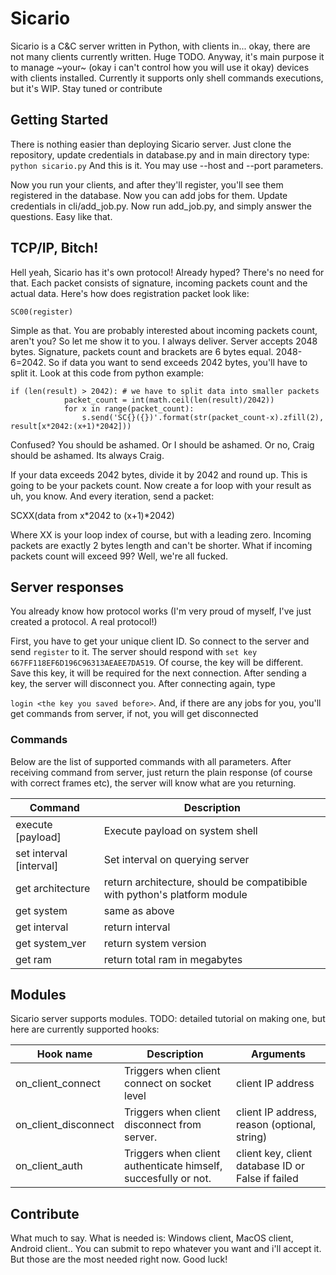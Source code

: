 # Sicario

Sicario is a C&C server written in Python, with clients in... okay, there are not many clients currently written. Huge TODO. Anyway,
it's main purpose it to manage ~your~ (okay i can't control how you will use it okay) devices with clients installed. Currently it supports
only shell commands executions, but it's WIP. Stay tuned or contribute

## Getting Started 

There is nothing easier than deploying Sicario server. Just clone the repository, update credentials in database.py and in main directory type:
`python sicario.py`
And this is it. You may use --host and --port parameters. 

Now you run your clients, and after they'll register, you'll see them registered in the database. Now you can add jobs for them. 
Update credentials in cli/add_job.py. Now run add_job.py, and simply answer the questions. Easy like that.

## TCP/IP, Bitch!

Hell yeah, Sicario has it's own protocol! Already hyped? There's no need for that. Each packet consists of signature, incoming packets count
and the actual data. Here's how does registration packet look like:

`SC00(register)`

Simple as that. You are probably interested about incoming packets count, aren't you? So let me show it to you. I always deliver. 
Server accepts 2048 bytes. Signature, packets count and brackets are 6 bytes equal. 2048-6=2042. So if data you want to send 
exceeds 2042 bytes, you'll have to split it. Look at this code from python example:

```
if (len(result) > 2042): # we have to split data into smaller packets
			packet_count = int(math.ceil(len(result)/2042))
			for x in range(packet_count):
				s.send('SC{}({})'.format(str(packet_count-x).zfill(2), result[x*2042:(x+1)*2042]))
```

Confused? You should be ashamed. Or I should be ashamed. Or no, Craig should be ashamed. Its always Craig.

If your data exceeds 2042 bytes, divide it by 2042 and round up. This is going to be your packets count. 
Now create a for loop with your result as uh, you know. And every iteration, send a packet: 

SCXX(data from x*2042 to (x+1)*2042) 

Where XX is your loop index of course, but with a leading zero. Incoming packets are exactly 2 bytes length and can't be shorter.
What if incoming packets count will exceed 99? 
Well, we're all fucked.

## Server responses 

You already know how protocol works (I'm very proud of myself, I've just created a protocol. A real protocol!)

First, you have to get your unique client ID. So connect to the server and send `register` to it. 
The server should respond with `set key 667FF118EF6D196C96313AEAEE7DA519`. Of course, the key will be different. 
Save this key, it will be required for the next connection. After sending a key, the server will disconnect you. After connecting again, type

`login <the key you saved before>`. And, if there are any jobs for you, you'll get commands from server, if not, you will get disconnected

### Commands

Below are the list of supported commands with all parameters. After receiving command from server, just return the plain response (of course 
with correct frames etc), the server will know what are you returning. 

| Command | Description |
| ------- | ----------- |
| execute [payload] | Execute payload on system shell |
| set interval [interval] | Set interval on querying server |
| get architecture | return architecture, should be compatibible with python's platform module |
| get system | same as above |
| get interval | return interval |
| get system_ver | return system version |
| get ram | return total ram in megabytes |

## Modules 

Sicario server supports modules. TODO: detailed tutorial on making one, but here are currently supported hooks:

| Hook name | Description | Arguments |
| --------- | ----------- | --------- |
| on_client_connect | Triggers when client connect on socket level | client IP address |
| on_client_disconnect | Triggers when client disconnect from server. | client IP address, reason (optional, string) |
| on_client_auth | Triggers when client authenticate himself, succesfully or not. | client key, client database ID or False if failed |

## Contribute 

What much to say. What is needed is: Windows client, MacOS client, Android client.. You can submit to repo whatever you want 
and i'll accept it. But those are the most needed right now. Good luck!